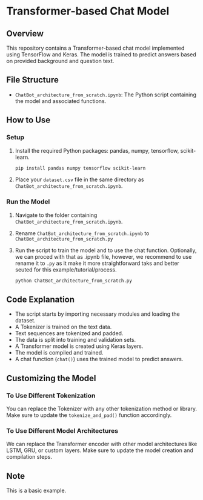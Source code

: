 # Transformer-based Chat Model

## Overview

This repository contains a Transformer-based chat model implemented using TensorFlow and Keras. The model is trained to predict answers based on provided background and question text.

## File Structure

- `ChatBot_architecture_from_scratch.ipynb`: The Python script containing the model and associated functions.

## How to Use

### Setup

1. Install the required Python packages: pandas, numpy, tensorflow, scikit-learn.
   ```bash
   pip install pandas numpy tensorflow scikit-learn
   ```
2. Place your `dataset.csv` file in the same directory as `ChatBot_architecture_from_scratch.ipynb`.

### Run the Model

1. Navigate to the folder containing `ChatBot_architecture_from_scratch.ipynb`.
2. Rename `ChatBot_architecture_from_scratch.ipynb` to `ChatBot_architecture_from_scratch.py`
3. Run the script to train the model and to use the chat function. Optionally, we can proced with that as .ipynb file, however, we recommend to use rename it to `.py` as it make it more straightforward taks and better seuted for this example/tutorial/process.

    ```bash
    python ChatBot_architecture_from_scratch.py
    ```

## Code Explanation

- The script starts by importing necessary modules and loading the dataset.
- A Tokenizer is trained on the text data.
- Text sequences are tokenized and padded.
- The data is split into training and validation sets.
- A Transformer model is created using Keras layers.
- The model is compiled and trained.
- A chat function (`chat()`) uses the trained model to predict answers.

## Customizing the Model

### To Use Different Tokenization

You can replace the Tokenizer with any other tokenization method or library. Make sure to update the `tokenize_and_pad()` function accordingly.

### To Use Different Model Architectures

We can replace the Transformer encoder with other model architectures like LSTM, GRU, or custom layers. Make sure to update the model creation and compilation steps.

## Note

This is a basic example.

